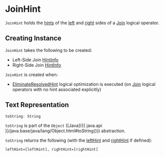# JoinHint

`JoinHint` holds the [hints](HintInfo.md) of the [left](#leftHint) and [right](#rightHint) sides of a [Join](logical-operators/Join.md#hint) logical operator.

## Creating Instance

`JoinHint` takes the following to be created:

* <span id="leftHint"> Left-Side Join [HintInfo](HintInfo.md)
* <span id="rightHint"> Right-Side Join [HintInfo](HintInfo.md)

`JoinHint` is created when:

* [EliminateResolvedHint](logical-optimizations/EliminateResolvedHint.md) logical optimization is executed (on [Join](logical-operators/Join.md) logical operators with no hint associated explicitly)

## <span id="toString"> Text Representation

```scala
toString: String
```

`toString` is part of the `Object` ([Java]({{ java.api }}/java.base/java/lang/Object.html#toString())) abstraction.

`toString` returns the following (with the [leftHint](#leftHint) and [rightHint](#rightHint) if defined):

```text
leftHint=[leftHint], rightHint=[rightHint]
```
